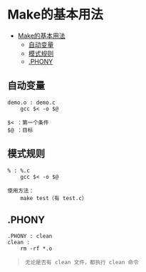 # Make的基本用法

- [Make的基本用法](#make的基本用法)
  - [自动变量](#自动变量)
  - [模式规则](#模式规则)
  - [.PHONY](#phony)
## 自动变量
```
demo.o : demo.c
    gcc $< -o $@

$< ：第一个条件
$@ ：目标
```

## 模式规则
```
% : %.c
    gcc $< -o $@

使用方法：
    make test（有 test.c）
```

## .PHONY
```
.PHONY : clean
clean :
    rm -rf *.o
```
> `无论是否有 clean 文件，都执行 clean 命令`